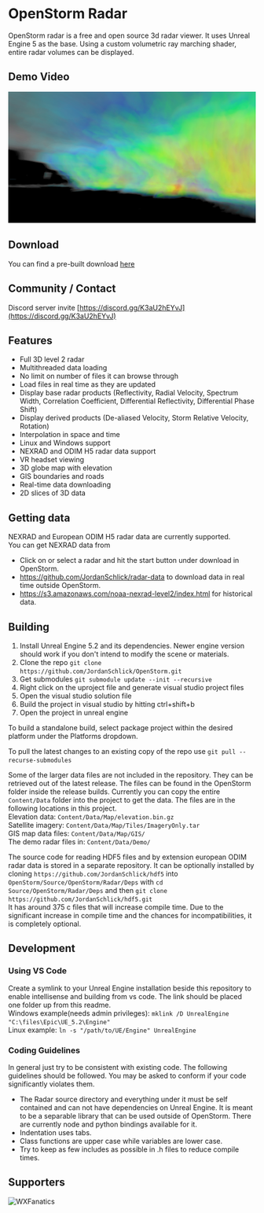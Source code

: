 # OpenStorm Radar

OpenStorm radar is a free and open source 3d radar viewer. It uses Unreal Engine 5 as the base. Using a custom volumetric ray marching shader, entire radar volumes can be displayed.


## Demo Video
[![OpenStorm Demo](docs/img/OpenStorm2.jpg)](https://www.youtube.com/watch?v=9j1-sNnDQwY "OpenStorm Demo")


## Download
You can find a pre-built download [here](https://github.com/JordanSchlick/OpenStorm/releases/latest/)


## Community / Contact
Discord server invite [https://discord.gg/K3aU2hEYvJ](https://discord.gg/K3aU2hEYvJ)


## Features
* Full 3D level 2 radar
* Multithreaded data loading
* No limit on number of files it can browse through
* Load files in real time as they are updated
* Display base radar products (Reflectivity, Radial Velocity, Spectrum Width, Correlation Coefficient, Differential Reflectivity, Differential Phase Shift)
* Display derived products  (De-aliased Velocity, Storm Relative Velocity, Rotation)
* Interpolation in space and time
* Linux and Windows support
* NEXRAD and ODIM H5 radar data support
* VR headset viewing
* 3D globe map with elevation
* GIS boundaries and roads
* Real-time data downloading
* 2D slices of 3D data


## Getting data
NEXRAD and European ODIM H5 radar data are currently supported.  
You can get NEXRAD data from
* Click on or select a radar and hit the start button under download in OpenStorm.
* https://github.com/JordanSchlick/radar-data to download data in real time outside OpenStorm.
* https://s3.amazonaws.com/noaa-nexrad-level2/index.html for historical data.


## Building
1. Install Unreal Engine 5.2 and its dependencies. Newer engine version should work if you don't intend to modify the scene or materials.
2. Clone the repo `git clone https://github.com/JordanSchlick/OpenStorm.git`
3. Get submodules `git submodule update --init --recursive`
4. Right click on the uproject file and generate visual studio project files
5. Open the visual studio solution file
6. Build the project in visual studio by hitting ctrl+shift+b
7. Open the project in unreal engine

To build a standalone build, select package project within the desired platform under the Platforms dropdown.

To pull the latest changes to an existing copy of the repo use `git pull --recurse-submodules`  

Some of the larger data files are not included in the repository. They can be retrieved out of the latest release. The files can be found in the OpenStorm folder inside the release builds. Currently you can copy the entire `Content/Data` folder into the project to get the data. The files are in the following locations in this project.  
Elevation data: `Content/Data/Map/elevation.bin.gz`  
Satellite imagery: `Content/Data/Map/Tiles/ImageryOnly.tar`  
GIS map data files: `Content/Data/Map/GIS/`  
The demo radar files in: `Content/Data/Demo/`  

The source code for reading HDF5 files and by extension european ODIM radar data is stored in a separate repository. It can be optionally installed by cloning `https://github.com/JordanSchlick/hdf5` into `OpenStorm/Source/OpenStorm/Radar/Deps` with `cd Source/OpenStorm/Radar/Deps` and then `git clone https://github.com/JordanSchlick/hdf5.git`  
It has around 375 c files that will increase compile time. Due to the significant increase in compile time and the chances for incompatibilities, it is completely optional.


## Development
### Using VS Code
Create a symlink to your Unreal Engine installation beside this repository to enable intellisense and building from vs code. The link should be placed one folder up from this readme.  
Windows example(needs admin privileges): `mklink /D UnrealEngine "C:\files\Epic\UE_5.2\Engine"`  
Linux example: `ln -s "/path/to/UE/Engine" UnrealEngine`  
### Coding Guidelines
In general just try to be consistent with existing code. The following guidelines should be followed. You may be asked to conform if your code significantly violates them.
* The Radar source directory and everything under it must be self contained and can not have dependencies on Unreal Engine. It is meant to be a separable library that can be used outside of OpenStorm. There are currently node and python bindings available for it.
* Indentation uses tabs.
* Class functions are upper case while variables are lower case.
* Try to keep as few includes as possible in .h files to reduce compile times.


## Supporters
![WXFanatics](https://avatars.githubusercontent.com/u/96398274?s=48)